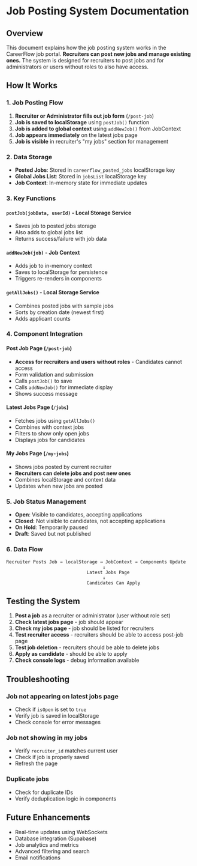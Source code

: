 # Job Posting System Documentation

## Overview
This document explains how the job posting system works in the CareerFlow job portal. **Recruiters can post new jobs and manage existing ones.** The system is designed for recruiters to post jobs and for administrators or users without roles to also have access.

## How It Works

### 1. Job Posting Flow
1. **Recruiter or Administrator fills out job form** (`/post-job`)
2. **Job is saved to localStorage** using `postJob()` function
3. **Job is added to global context** using `addNewJob()` from JobContext
4. **Job appears immediately** on the latest jobs page
5. **Job is visible** in recruiter's "my jobs" section for management

### 2. Data Storage
- **Posted Jobs**: Stored in `careerflow_posted_jobs` localStorage key
- **Global Jobs List**: Stored in `jobsList` localStorage key
- **Job Context**: In-memory state for immediate updates

### 3. Key Functions

#### `postJob(jobData, userId)` - Local Storage Service
- Saves job to posted jobs storage
- Also adds to global jobs list
- Returns success/failure with job data

#### `addNewJob(job)` - Job Context
- Adds job to in-memory context
- Saves to localStorage for persistence
- Triggers re-renders in components

#### `getAllJobs()` - Local Storage Service
- Combines posted jobs with sample jobs
- Sorts by creation date (newest first)
- Adds applicant counts

### 4. Component Integration

#### Post Job Page (`/post-job`)
- **Access for recruiters and users without roles** - Candidates cannot access
- Form validation and submission
- Calls `postJob()` to save
- Calls `addNewJob()` for immediate display
- Shows success message

#### Latest Jobs Page (`/jobs`)
- Fetches jobs using `getAllJobs()`
- Combines with context jobs
- Filters to show only open jobs
- Displays jobs for candidates

#### My Jobs Page (`/my-jobs`)
- Shows jobs posted by current recruiter
- **Recruiters can delete jobs and post new ones**
- Combines localStorage and context data
- Updates when new jobs are posted

### 5. Job Status Management
- **Open**: Visible to candidates, accepting applications
- **Closed**: Not visible to candidates, not accepting applications
- **On Hold**: Temporarily paused
- **Draft**: Saved but not published

### 6. Data Flow
```
Recruiter Posts Job → localStorage → JobContext → Components Update
                                    ↓
                              Latest Jobs Page
                                    ↓
                              Candidates Can Apply
```

## Testing the System

1. **Post a job** as a recruiter or administrator (user without role set)
2. **Check latest jobs page** - job should appear
3. **Check my jobs page** - job should be listed for recruiters
4. **Test recruiter access** - recruiters should be able to access post-job page
5. **Test job deletion** - recruiters should be able to delete jobs
6. **Apply as candidate** - should be able to apply
7. **Check console logs** - debug information available

## Troubleshooting

### Job not appearing on latest jobs page
- Check if `isOpen` is set to `true`
- Verify job is saved in localStorage
- Check console for error messages

### Job not showing in my jobs
- Verify `recruiter_id` matches current user
- Check if job is properly saved
- Refresh the page

### Duplicate jobs
- Check for duplicate IDs
- Verify deduplication logic in components

## Future Enhancements
- Real-time updates using WebSockets
- Database integration (Supabase)
- Job analytics and metrics
- Advanced filtering and search
- Email notifications
